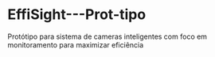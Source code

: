 # EffiSight---Prot-tipo
Protótipo para sistema de cameras inteligentes com foco em monitoramento para maximizar eficiência
